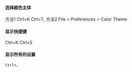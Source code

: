 #### 选择颜色主体

方法1 Ctrl+K Ctrl+T, 方法2 File > Preferences > Color Theme

#### 显示快捷键

Ctrl+K Ctrl+S

#### 显示所有的设置
```
Ctrl+,
```
